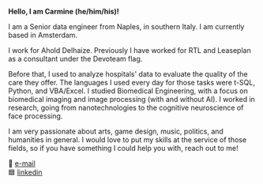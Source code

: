 **Hello, I am Carmine (he/him/his)!**

I am a Senior data engineer from Naples, in southern Italy. I am currently based in Amsterdam.

I work for Ahold Delhaize. Previously I have worked for RTL and Leaseplan as a consultant under the Devoteam flag.

Before that, I used to analyze hospitals' data to evaluate the quality of the care they offer. The languages I used every day for those tasks were t-SQL, Python, and VBA/Excel. I studied Biomedical Engineering, with a focus on biomedical imaging and image processing (with and without AI). I worked in research, going from nanotechnologies to the cognitive neuroscience of face processing.

I am very passionate about arts, game design, music, politics, and humanities in general. 
I would love to put my skills at the service of those fields, so if you have something I could help you with, reach out to me!

📧 [e-mail](gnolo@live.it)  
🟦 [linkedin](https://www.linkedin.com/in/gnolo/)
